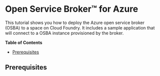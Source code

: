 # Open Service Broker™ for Azure

This tutorial shows you how to deploy the Azure open service broker (OSBA) to a space on Cloud Foundry. It includes a sample application that will connect to a OSBA instance provisioned by the broker.

**Table of Contents**

* [Prerequisites](#prerequisites)

## Prerequisites